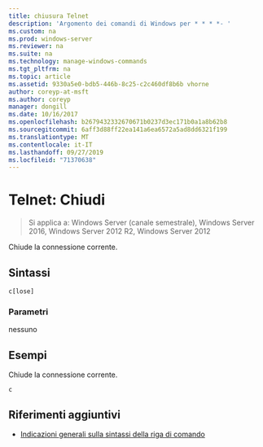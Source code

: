 ```yaml
---
title: chiusura Telnet
description: 'Argomento dei comandi di Windows per * * * *- '
ms.custom: na
ms.prod: windows-server
ms.reviewer: na
ms.suite: na
ms.technology: manage-windows-commands
ms.tgt_pltfrm: na
ms.topic: article
ms.assetid: 9330a5e0-bdb5-446b-8c25-c2c460df8b6b vhorne
author: coreyp-at-msft
ms.author: coreyp
manager: dongill
ms.date: 10/16/2017
ms.openlocfilehash: b2679432332670671b0237d3ec171b0a1a8b62b8
ms.sourcegitcommit: 6aff3d88ff22ea141a6ea6572a5ad8dd6321f199
ms.translationtype: MT
ms.contentlocale: it-IT
ms.lasthandoff: 09/27/2019
ms.locfileid: "71370638"
---
```

# <a name="telnet-close"></a>Telnet: Chiudi

>Si applica a: Windows Server (canale semestrale), Windows Server 2016, Windows Server 2012 R2, Windows Server 2012

Chiude la connessione corrente.    
## <a name="syntax"></a>Sintassi  
```  
c[lose]  
```  
### <a name="parameters"></a>Parametri  
nessuno  
## <a name="BKMK_Examples"></a>Esempi  
Chiude la connessione corrente.  
```  
c  
```  
## <a name="additional-references"></a>Riferimenti aggiuntivi  
-   [Indicazioni generali sulla sintassi della riga di comando](command-line-syntax-key.md)  
